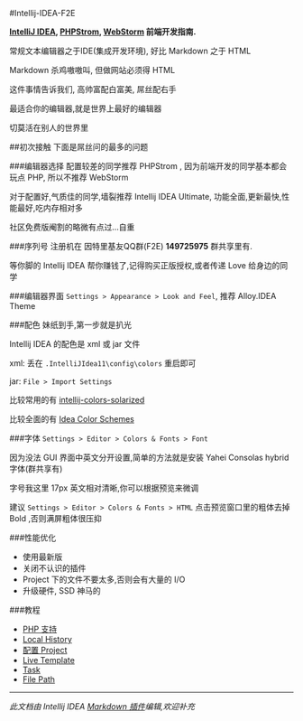 #Intellij-IDEA-F2E

**[IntelliJ IDEA](http://www.jetbrains.com/idea), [PHPStrom](http://www.jetbrains.com/phpstorm), [WebStorm](http://www.jetbrains.com/webstorm) 前端开发指南.**

常规文本编辑器之于IDE(集成开发环境), 好比 Markdown 之于 HTML

Markdown 杀鸡嗷嗷叫, 但做网站必须得 HTML

这件事情告诉我们, 高帅富配白富美, 屌丝配右手

最适合你的编辑器,就是世界上最好的编辑器

切莫活在别人的世界里

##初次接触
下面是屌丝问的最多的问题

###编辑器选择
配置较差的同学推荐 PHPStrom , 因为前端开发的同学基本都会玩点 PHP, 所以不推荐 WebStorm

对于配置好,气质佳的同学,墙裂推荐 Intellij IDEA Ultimate, 功能全面,更新最快,性能最好,吃内存相对多

社区免费版阉割的略微有点过...自重

###序列号
注册机在 因特里基友QQ群(F2E) **149725975** 群共享里有.

等你脚的 Intellij IDEA 帮你赚钱了,记得购买正版授权,或者传递 Love 给身边的同学

###编辑器界面
`Settings > Appearance > Look and Feel`, 推荐 Alloy.IDEA Theme

###配色
妹纸到手,第一步就是扒光

Intellij IDEA 的配色是 xml 或 jar 文件

xml: 丢在 `.IntelliJIdea11\config\colors` 重启即可

jar: `File > Import Settings`

比较常用的有 [intellij-colors-solarized](https://github.com/jkaving/intellij-colors-solarized)

比较全面的有 [Idea Color Schemes](http://ideacolorschemes.com/)

###字体
`Settings > Editor > Colors & Fonts > Font`

因为没法 GUI 界面中英文分开设置,简单的方法就是安装 Yahei Consolas hybrid 字体(群共享有)

字号我这里 17px 英文相对清晰,你可以根据预览来微调

建议 `Settings > Editor > Colors & Fonts > HTML` 点击预览窗口里的粗体去掉 Bold ,否则满屏粗体很压抑

###性能优化
* 使用最新版
* 关闭不认识的插件
* Project 下的文件不要太多,否则会有大量的 I/O
* 升级硬件, SSD 神马的

###教程
* [PHP 支持](http://ooxx.me/intellij-idea-php.orz)
* [Local History](http://ooxx.me/intellij-idea-local-history.orz)
* [配置 Project](http://ooxx.me/intellij-idea-project.orz)
* [Live Template](http://ooxx.me/intellij-idea-live-template.orz)
* [Task](http://ooxx.me/intellij-idea-task.orz)
* [File Path](http://ooxx.me/intellij-idea-file-path.orz)

---

*此文档由 Intellij IDEA [Markdown 插件](https://github.com/nicoulaj/idea-markdown)编辑,欢迎补充*
